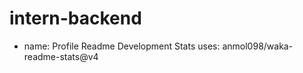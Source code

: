 # intern-backend

<!--START_SECTION:waka-->
- name: Profile Readme Development Stats
  uses: anmol098/waka-readme-stats@v4
            
<!--END_SECTION:waka-->
